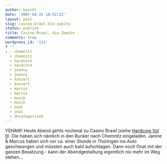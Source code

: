 ```yaml
---
author: bascht
date: '2007-04-25 18:52:22'
layout: post
slug: casino-brawl-die-zweite
status: publish
title: Casino Brawl, die Zweite
comments: true
wordpress_id: '111'
? ''
: - chemnitz
  - chemnitz
  - hardcore
  - hardcore
  - jeanny
  - jeanny
  - konzert
  - konzert
  - marcus
  - marcus
  - musik
  - musik
  - onat
  - onat
  - Uncategorized
---
```


YEHAW! Heute Abend gehts nochmal zu Casino Brawl (siehe
[Hardcore Vol II](http://www.bascht.com/2007/04/23/hardcore-vol-ii-2/)).
Die haben sich nämlich in den Bunker nach Chemnitz eingeladen.
Janine & Marcus haben sich vor ca. einer Stunde in Thüringen ins
Auto geschwungen und müssten auch bald aufschlagen. Dann noch Onat
mit der ganzen Besatzung - kann der Abendgestaltung eigentlich nix
mehr im Weg stehen...


